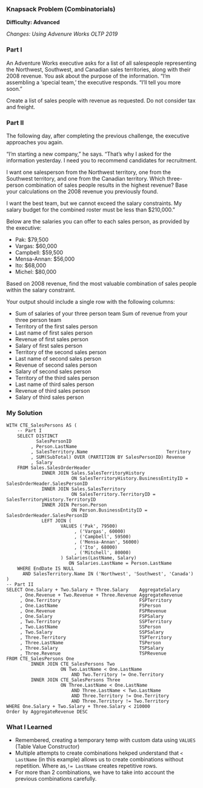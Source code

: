 ### Knapsack Problem (Combinatorials)

 **Difficulty: Advanced**

*Changes: Using Advenure Works OLTP 2019*

### Part I
An Adventure Works executive asks for a list of all salespeople representing the Northwest, Southwest, and Canadian sales territories, along with their 2008 revenue. You ask about the purpose of the information. “I’m assembling a ‘special team,’ the executive responds. “I’ll tell you more soon.”

Create a list of sales people with revenue as requested. Do not consider tax and freight.

### Part II

The following day, after completing the previous challenge, the executive approaches you again.

“I’m starting a new company,” he says. “That’s why I asked for the information yesterday. I need you to recommend candidates for recruitment.

I want one salesperson from the Northwest territory, one from the Southwest territory, and one from the Canadian territory. Which three-person combination of sales people results in the highest revenue? Base your calculations on the 2008 revenue you previously found.

I want the best team, but we cannot exceed the salary constraints. My salary budget for the combined roster must be less than $210,000.”

Below are the salaries you can offer to each sales person, as provided by the executive:
* Pak: $79,500
* Vargas: $60,000 
* Campbell: $59,500 
* Mensa-Annan: $56,000 
* Ito: $68,000
* Michel: $80,000

Based on 2008 revenue, find the most valuable combination of sales people within the salary constraint.

Your output should include a single row with the following columns:

* Sum of salaries of your three person team Sum of revenue from your three person team
* Territory of the first sales person
* Last name of first sales person
* Revenue of first sales person
* Salary of first sales person
* Territory of the second sales person
* Last name of second sales person
* Revenue of second sales person
* Salary of second sales person
* Territory of the third sales person
* Last name of third sales person
* Revenue of third sales person
* Salary of third sales person

### My Solution

```
WITH CTE_SalesPersons AS (
    -- Part I
    SELECT DISTINCT
           SalesPersonID
         , Person.LastName
         , SalesTerritory.Name                             Territory
         , SUM(SubTotal) OVER (PARTITION BY SalesPersonID) Revenue
         , Salary
    FROM Sales.SalesOrderHeader
             INNER JOIN Sales.SalesTerritoryHistory
                        ON SalesTerritoryHistory.BusinessEntityID = SalesOrderHeader.SalesPersonID
             INNER JOIN Sales.SalesTerritory
                        ON SalesTerritory.TerritoryID = SalesTerritoryHistory.TerritoryID
             INNER JOIN Person.Person
                        ON Person.BusinessEntityID = SalesOrderHeader.SalesPersonID
             LEFT JOIN (
                    VALUES ('Pak', 79500)
                         , ('Vargas', 60000)
                         , ('Campbell', 59500)
                         , ('Mensa-Annan', 56000)
                         , ('Ito', 68000)
                         , ('Mitchell', 80000)
                    ) Salaries(LastName, Salary)
                       ON Salaries.LastName = Person.LastName
    WHERE EndDate IS NULL
      AND SalesTerritory.Name IN ('Northwest', 'Southwest', 'Canada')
)
-- Part II
SELECT One.Salary + Two.Salary + Three.Salary    AggregateSalary
     , One.Revenue + Two.Revenue + Three.Revenue AggregateRevenue
     , One.Territory                             FSPTerritory
     , One.LastName                              FSPerson
     , One.Revenue                               FSPRevenue
     , One.Salary                                FSPSalary
     , Two.Territory                             SSPTerritory
     , Two.LastName                              SSPerson
     , Two.Salary                                SSPSalary
     , Three.Territory                           TSPTerritory
     , Three.LastName                            TSPerson
     , Three.Salary                              TSPSalary
     , Three.Revenue                             TSPRevenue
FROM CTE_SalesPersons One
         INNER JOIN CTE_SalesPersons Two
                    ON Two.LastName < One.LastName
                        AND Two.Territory != One.Territory
         INNER JOIN CTE_SalesPersons Three
                    ON Three.LastName < One.LastName
                        AND Three.LastName < Two.LastName
                        AND Three.Territory != One.Territory
                        AND Three.Territory != Two.Territory
WHERE One.Salary + Two.Salary + Three.Salary < 210000
Order by AggregateRevenue DESC
```

### What I Learned
* Remembered, creating a temporary temp with custom data using `VALUES` (Table Value Constructor)
* Multiple attempts to create combinations hekped understand that `< LastName` (in this example) allows us to create combinations without repetition. Where as,`!= LastName` creates repetitive rows.
* For more than 2 combinations, we have to take into account the previous combinations carefully.